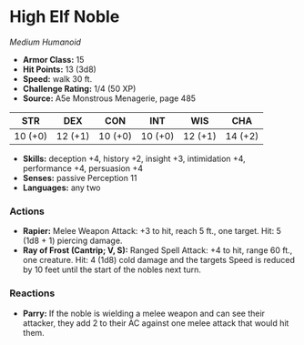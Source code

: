 # High Elf Noble

*Medium* *Humanoid*

- **Armor Class:** 15
- **Hit Points:** 13 (3d8)
- **Speed:** walk 30 ft.
- **Challenge Rating:** 1/4 (50 XP)
- **Source:** A5e Monstrous Menagerie, page 485

| STR | DEX | CON | INT | WIS | CHA |
| --- | --- | --- | --- | --- | --- |
| 10 (+0) | 12 (+1) | 10 (+0) | 10 (+0) | 12 (+1) | 14 (+2) |

- **Skills:** deception +4, history +2, insight +3, intimidation +4, performance +4, persuasion +4
- **Senses:** passive Perception 11
- **Languages:** any two

### Actions

- **Rapier:** Melee Weapon Attack: +3 to hit, reach 5 ft., one target. Hit: 5 (1d8 + 1) piercing damage.
- **Ray of Frost (Cantrip; V, S):** Ranged Spell Attack: +4 to hit, range 60 ft., one creature. Hit: 4 (1d8) cold damage  and the targets Speed is reduced by 10 feet until the start of the nobles next turn.

### Reactions

- **Parry:** If the noble is wielding a melee weapon and can see their attacker, they add 2 to their AC against one melee attack that would hit them.


